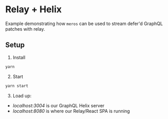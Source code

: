 # Relay + Helix

Example demonstrating how `meros` can be used to stream defer'd GraphQL patches with relay.

## Setup

1. Install

```sh
yarn
```

2. Start

```sh
yarn start
```

3. Load up:

- _localhost:3004_ is our GraphQL Helix server
- _localhost:8080_ is where our Relay/React SPA is running
